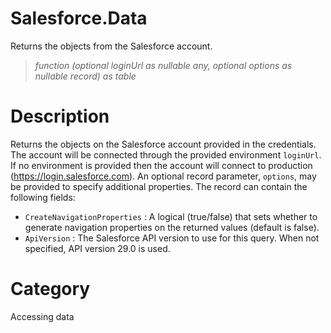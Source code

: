 ﻿# Salesforce.Data
Returns the objects from the Salesforce account.
> _function (optional loginUrl as nullable any, optional options as nullable record) as table_
# Description 
Returns the objects on the Salesforce account provided in the credentials. The account will be connected through the provided environment <code>loginUrl</code>. If no environment is provided then the account will connect to production (https://login.salesforce.com). An optional record parameter, <code>options</code>, may be provided to specify additional properties. The record can contain the following fields:
    <ul>
<li><code>CreateNavigationProperties</code> : A logical (true/false) that sets whether to generate navigation properties on the returned values (default is false).</li>
<li><code>ApiVersion</code> : The Salesforce API version to use for this query. When not specified, API version 29.0 is used.</li>
</ul>

    
# Category 
Accessing data
